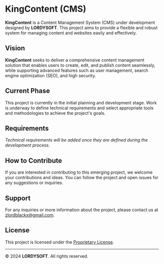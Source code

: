 # KingContent (CMS)

**KingContent** is a Content Management System (CMS) under development designed by **LORDYSOFT**. This project aims to provide a flexible and robust system for managing content and websites easily and effectively.

## Vision

**KingContent** seeks to deliver a comprehensive content management solution that enables users to create, edit, and publish content seamlessly, while supporting advanced features such as user management, search engine optimization (SEO), and high security.

## Current Phase

This project is currently in the initial planning and development stage. Work is underway to define technical requirements and select appropriate tools and methodologies to achieve the project's goals.

## Requirements

*Technical requirements will be added once they are defined during the development process.*

## How to Contribute

If you are interested in contributing to this emerging project, we welcome your contributions and ideas. You can follow the project and open issues for any suggestions or inquiries.

## Support

For any inquiries or more information about the project, please contact us at [zlordblackx@gmail.com](mailto:support@lordysoft.com).

## License

This project is licensed under the [Proprietary License](LICENSE).

---

© 2024 **LORDYSOFT**. All rights reserved.
